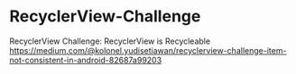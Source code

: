 # RecyclerView-Challenge
RecyclerView Challenge: RecyclerView is Recycleable
https://medium.com/@kolonel.yudisetiawan/recyclerview-challenge-item-not-consistent-in-android-82687a99203
